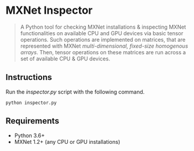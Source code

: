 # MXNet Inspector
> A Python tool for checking MXNet installations & inspecting MXNet functionalities on available CPU and GPU devices via basic tensor operations. Such operations are implemented on matrices, that are represented with MXNet *multi-dimensional, fixed-size homogenous arrays*. Then, tensor operations on these matrices are run across a set of available CPU & GPU devices.

## Instructions
Run the *inspector.py* script with the following command.
```
python inspector.py
```

## Requirements
* Python 3.6+
* MXNet 1.2+ (any CPU or GPU installations)
